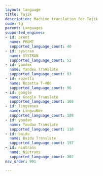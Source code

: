 ```yaml
---
layout: language
title: Tajik
description: Machine translation for Tajik
code: tg
parent: Languages
supported_engines:
- id: promt
  name: PROMT
  supported_language_count: 40
- id: systran
  name: SYSTRAN
  supported_language_count: 52
- id: yandex
  name: Yandex Translate
  supported_language_count: 93
- id: rozetta
  name: Rozetta T-400
  supported_language_count: 96
- id: google
  name: Google Translate
  supported_language_count: 108
- id: lingvanex
  name: LingvaNex
  supported_language_count: 108
- id: youdao
  name: Youdao Translate
  supported_language_count: 110
- id: baidu
  name: Baidu Translate
  supported_language_count: 197
- id: niutrans
  name: Niutrans
  supported_language_count: 302
nav_order: 991

---
```



